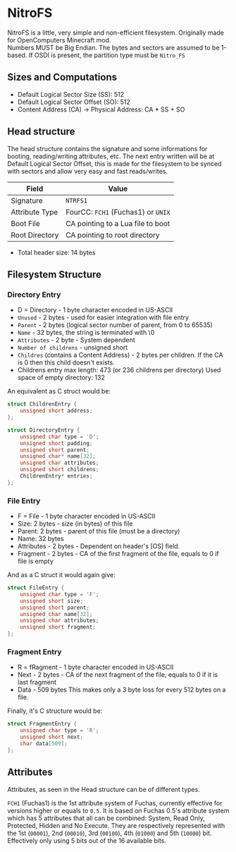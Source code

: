 # NitroFS
NitroFS is a little, very simple and non-efficient filesystem. Originally made for OpenComputers Minecraft mod.  
Numbers MUST be Big Endian. The bytes and sectors are assumed to be 1-based.
If OSDI is present, the partition type must be `Nitro_FS`

## Sizes and Computations
- Default Logical Sector Size (SS): 512
- Default Logical Sector Offset (SO): 512
- Content Address (CA) -> Physical Address: CA * SS + SO

## Head structure
The head structure contains the signature and some informations for booting, reading/writing attributes, etc. The next entry written will be at Default Logical Sector Offset, this is made for the filesystem to be synced with sectors and allow very easy and fast reads/writes.

| Field          |                  Value                    |
|----------------|-------------------------------------------|
| Signature      | `NTRFS1`                                  |
| Attribute Type | FourCC: `FCH1` (Fuchas1) or `UNIX`        |
| Boot File      | CA pointing to a Lua file to boot         |
| Root Directory | CA pointing to root directory             |
- Total header size: 14 bytes

## Filesystem Structure

### Directory Entry
- D = Directory - 1 byte character encoded in US-ASCII
- `Unused` - 2 bytes - used for easier integration with file entry
- `Parent` - 2 bytes (logical sector number of parent, from 0 to 65535)
- `Name` - 32 bytes, the string is terminated with \0
- `Attributes` - 2 byte - System dependent
- `Number of childrens` - unsigned short
- `Childres` (contains a Content Address) - 2 bytes per children. If the CA is 0 then this child doesn't exists.
- Childrens entry max length: 473 (or 236 childrens per directory)
Used space of empty directory: 132

An equivalent as C struct would be:
```c
struct ChildrenEntry {
	unsigned short address;
};

struct DirectoryEntry {
	unsigned char type = 'D';
	unsigned short padding;
	unsigned short parent;
	unsigned char* name[32];
	unsigned char attributes;
	unsigned short childrens;
	ChildrenEntry* entries;
};
```

### File Entry
- F = File - 1 byte character encoded in US-ASCII
- Size: 2 bytes - size (in bytes) of this file
- Parent: 2 bytes - parent of this file (must be a directory)
- Name: 32 bytes
- Attributes - 2 bytes - Dependent on header's [OS] field.
- Fragment - 2 bytes - CA of the first fragment of the file, equals to 0 if file is empty

And as a C struct it would again give:
```c
struct FileEntry {
	unsigned char type = 'F';
	unsigned short size;
	unsigned short parent;
	unsigned char name[32];
	unsigned char attributes;
	unsigned short fragment;
};
```

### Fragment Entry
- R = fRagment - 1 byte character encoded in US-ASCII
- Next - 2 bytes - CA of the next fragment of the file, equals to 0 if it is last fragment
- Data - 509 bytes
This makes only a 3 byte loss for every 512 bytes on a file.

Finally, it's C structure would be:
```c
struct FragmentEntry {
	unsigned char type = 'R';
	unsigned short next;
	char data[509];
};
```

## Attributes
Attributes, as seen in the Head structure can be of different types.

`FCH1` (Fuchas1) is the 1st attribute system of Fuchas, currently effective for versions higher or equals to `0.5`.
It is based on Fuchas 0.5's attribute system which has 5 attributes that all can be combined: System, Read Only, Protected, Hidden and No Execute. They are respectively represented with the 1st (`00001`), 2nd (`00010`), 3rd (`00100`), 4th (`01000`) and 5th (`10000`) bit. Effectively only using 5 bits out of the 16 available bits.
